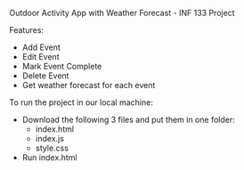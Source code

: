 Outdoor Activity App with Weather Forecast - INF 133 Project

Features:
  - Add Event
  - Edit Event
  - Mark Event Complete
  - Delete Event
  - Get weather forecast for each event

To run the project in our local machine:
  - Download the following 3 files and put them in one folder:
      - index.html
      - index.js
      - style.css
  - Run index.html
    
